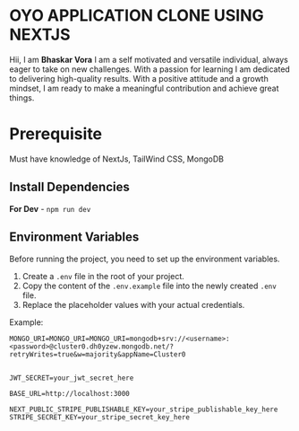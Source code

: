 


# OYO APPLICATION CLONE USING NEXTJS

Hii, I am **Bhaskar Vora** 
I am a self motivated and versatile individual, always eager to take on new challenges. With a passion for learning I am dedicated to delivering high-quality results. With a positive attitude and a growth mindset, I am ready to make a meaningful contribution and achieve great things.



# Prerequisite

Must have knowledge of NextJs, TailWind CSS, MongoDB

## Install Dependencies

**For Dev** - `npm run dev`  

## Environment Variables

Before running the project, you need to set up the environment variables. 

1. Create a `.env` file in the root of your project.
2. Copy the content of the `.env.example` file into the newly created `.env` file.
3. Replace the placeholder values with your actual credentials.

Example:

```plaintext
MONGO_URI=MONGO_URI=MONGO_URI=mongodb+srv://<username>:<password>@cluster0.dh0yzew.mongodb.net/?retryWrites=true&w=majority&appName=Cluster0


JWT_SECRET=your_jwt_secret_here

BASE_URL=http://localhost:3000

NEXT_PUBLIC_STRIPE_PUBLISHABLE_KEY=your_stripe_publishable_key_here
STRIPE_SECRET_KEY=your_stripe_secret_key_here




